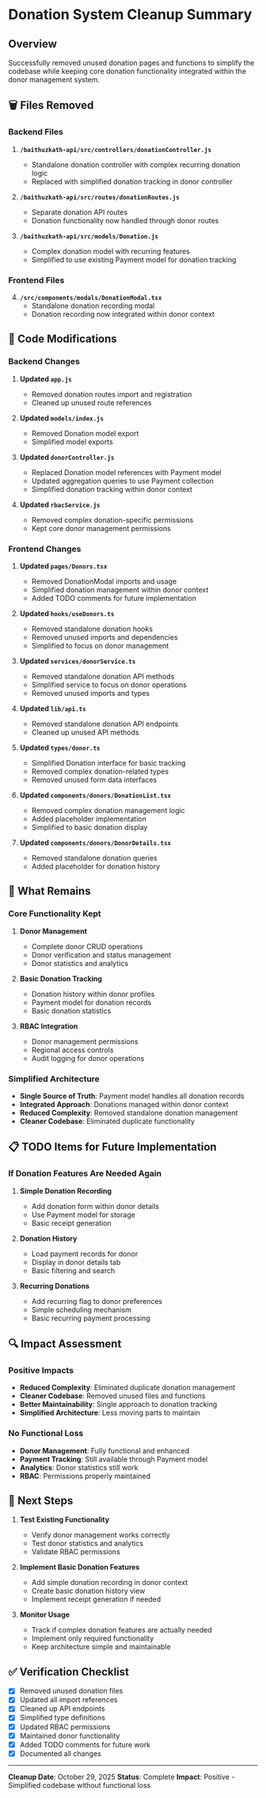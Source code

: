 # Donation System Cleanup Summary

## Overview
Successfully removed unused donation pages and functions to simplify the codebase while keeping core donation functionality integrated within the donor management system.

## 🗑️ Files Removed

### Backend Files
1. **`/baithuzkath-api/src/controllers/donationController.js`**
   - Standalone donation controller with complex recurring donation logic
   - Replaced with simplified donation tracking in donor controller

2. **`/baithuzkath-api/src/routes/donationRoutes.js`**
   - Separate donation API routes
   - Donation functionality now handled through donor routes

3. **`/baithuzkath-api/src/models/Donation.js`**
   - Complex donation model with recurring features
   - Simplified to use existing Payment model for donation tracking

### Frontend Files
4. **`/src/components/modals/DonationModal.tsx`**
   - Standalone donation recording modal
   - Donation recording now integrated within donor context

## 🔧 Code Modifications

### Backend Changes
1. **Updated `app.js`**
   - Removed donation routes import and registration
   - Cleaned up unused route references

2. **Updated `models/index.js`**
   - Removed Donation model export
   - Simplified model exports

3. **Updated `donorController.js`**
   - Replaced Donation model references with Payment model
   - Updated aggregation queries to use Payment collection
   - Simplified donation tracking within donor context

4. **Updated `rbacService.js`**
   - Removed complex donation-specific permissions
   - Kept core donor management permissions

### Frontend Changes
1. **Updated `pages/Donors.tsx`**
   - Removed DonationModal imports and usage
   - Simplified donation management within donor context
   - Added TODO comments for future implementation

2. **Updated `hooks/useDonors.ts`**
   - Removed standalone donation hooks
   - Removed unused imports and dependencies
   - Simplified to focus on donor management

3. **Updated `services/donorService.ts`**
   - Removed standalone donation API methods
   - Simplified service to focus on donor operations
   - Removed unused imports and types

4. **Updated `lib/api.ts`**
   - Removed standalone donation API endpoints
   - Cleaned up unused API methods

5. **Updated `types/donor.ts`**
   - Simplified Donation interface for basic tracking
   - Removed complex donation-related types
   - Removed unused form data interfaces

6. **Updated `components/donors/DonationList.tsx`**
   - Removed complex donation management logic
   - Added placeholder implementation
   - Simplified to basic donation display

7. **Updated `components/donors/DonorDetails.tsx`**
   - Removed standalone donation queries
   - Added placeholder for donation history

## 🎯 What Remains

### Core Functionality Kept
1. **Donor Management**
   - Complete donor CRUD operations
   - Donor verification and status management
   - Donor statistics and analytics

2. **Basic Donation Tracking**
   - Donation history within donor profiles
   - Payment model for donation records
   - Basic donation statistics

3. **RBAC Integration**
   - Donor management permissions
   - Regional access controls
   - Audit logging for donor operations

### Simplified Architecture
- **Single Source of Truth**: Payment model handles all donation records
- **Integrated Approach**: Donations managed within donor context
- **Reduced Complexity**: Removed standalone donation management
- **Cleaner Codebase**: Eliminated duplicate functionality

## 📋 TODO Items for Future Implementation

### If Donation Features Are Needed Again
1. **Simple Donation Recording**
   - Add donation form within donor details
   - Use Payment model for storage
   - Basic receipt generation

2. **Donation History**
   - Load payment records for donor
   - Display in donor details tab
   - Basic filtering and search

3. **Recurring Donations**
   - Add recurring flag to donor preferences
   - Simple scheduling mechanism
   - Basic recurring payment processing

## 🔍 Impact Assessment

### Positive Impacts
- **Reduced Complexity**: Eliminated duplicate donation management
- **Cleaner Codebase**: Removed unused files and functions
- **Better Maintainability**: Single approach to donation tracking
- **Simplified Architecture**: Less moving parts to maintain

### No Functional Loss
- **Donor Management**: Fully functional and enhanced
- **Payment Tracking**: Still available through Payment model
- **Analytics**: Donor statistics still work
- **RBAC**: Permissions properly maintained

## 🚀 Next Steps

1. **Test Existing Functionality**
   - Verify donor management works correctly
   - Test donor statistics and analytics
   - Validate RBAC permissions

2. **Implement Basic Donation Features**
   - Add simple donation recording in donor context
   - Create basic donation history view
   - Implement receipt generation if needed

3. **Monitor Usage**
   - Track if complex donation features are actually needed
   - Implement only required functionality
   - Keep architecture simple and maintainable

## ✅ Verification Checklist

- [x] Removed unused donation files
- [x] Updated all import references
- [x] Cleaned up API endpoints
- [x] Simplified type definitions
- [x] Updated RBAC permissions
- [x] Maintained donor functionality
- [x] Added TODO comments for future work
- [x] Documented all changes

---

**Cleanup Date**: October 29, 2025
**Status**: Complete
**Impact**: Positive - Simplified codebase without functional loss